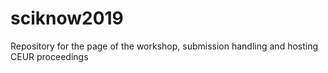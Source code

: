 # sciknow2019
Repository for the page of the workshop, submission handling and hosting CEUR proceedings

